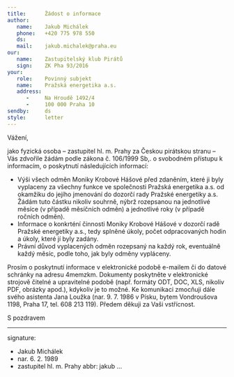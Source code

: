 ```yaml
---
title:      Žádost o informace
author:
   name:    Jakub Michálek
   phone:   +420 775 978 550
   ds:      
   mail:    jakub.michalek@praha.eu
our:
   name:    Zastupitelský klub Pirátů
   sign:    ZK Pha 93/2016
your:
   role:    Povinný subjekt
   name:    Pražská energetika a.s.
   address:
      -     Na Hroudě 1492/4
      -     100 000 Praha 10
sendby:     ds
style:      letter
---
```


Vážení,

jako fyzická osoba – zastupitel hl. m. Prahy za Českou pirátskou stranu – Vás zdvořile žádám podle zákona č. 106/1999 Sb,. o svobodném přístupu k informacím, o poskytnutí následujících informací:

* Výši všech odměn Moniky Krobové Hášové před zdaněním, které ji byly vyplaceny za všechny funkce ve společnosti Pražská energetika a.s. od okamžiku do jejího jmenování do dozorčí rady Pražské energetiky a.s. Žádám tuto částku nikoliv souhrně, nýbrž rozepsanou na jednotlivé měsíce (v případě měsíčních odměn) a jednotlivé roky (v případě ročních odměn).
* Informace o konkrténí činnosti Moniky Krobové Hášové v dozorčí radě Pražské energetiky a.s., tedy splněné úkoly, počet odpracovaných hodin a úkoly, které jí byly zadány. 
* Právní důvod vyplacených odměn rozepsaný na každý rok, eventuálně každý měsíc, podle toho, jak byly odměny vypláceny. 
 
Prosím o poskytnutí informace v elektronické podobě e-mailem či do datové schránky na adresu 4memzkm. Dokumenty poskytněte v elektronické strojově čitelné a upravitelné podobě (např. formáty ODT, DOC, XLS, nikoliv PDF, obrázky apod.), kdykoliv je to možné. Ke komunikaci zmocňuji dále svého asistenta Jana Loužka (nar. 9. 7. 1986 v Písku, bytem Vondroušova 1198, Praha 17, tel. 608 213 119). Předem děkuji za Vaši vstřícnost. 

S pozdravem

---
signature: 
  - Jakub Michálek
  - nar. 6. 2. 1989
  - zastupitel hl. m. Prahy
abbr:       jakub
...
